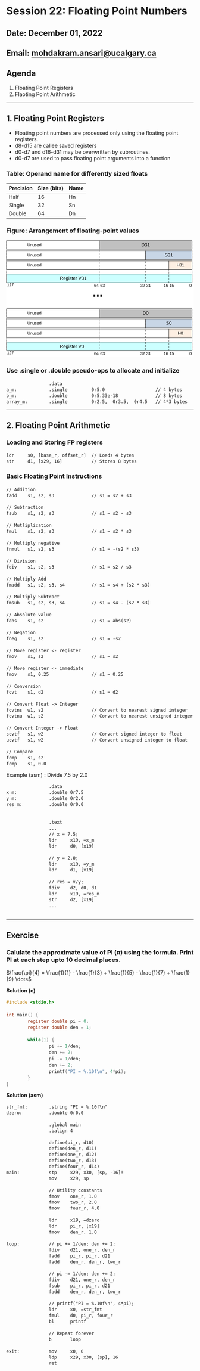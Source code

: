 # Session 22: Floating Point Numbers

## Date: December 01, 2022

## Email: mohdakram.ansari@ucalgary.ca

## Agenda

1. Floating Point Registers
2. Flaoting Point Arithmetic

----

## 1. Floating Point Registers


- Floating point numbers are processed only using the floating point registers.
- d8-d15 are callee saved registers
- d0-d7 and d16-d31 may be overwritten by subroutines.
- d0-d7 are used to pass floating point arguments into a function

### Table: Operand name for differently sized floats

| Precision | Size (bits)	| Name |
| --- | --- | --- |
| Half | 16	| Hn |
| Single | 32	| Sn |
| Double | 64	| Dn |

### Figure: Arrangement of floating-point values

![Arrangement](./assets/arrangement.svg)



### Use .single or .double pseudo-ops to allocate and initialize

```assembly
                .data
a_m:            .single         0r5.0                   // 4 bytes
b_m:            .double         0r5.33e-18              // 8 bytes
array_m:        .single         0r2.5,  0r3.5,  0r4.5   // 4*3 bytes
```

---

## 2. Floating Point Arithmetic

### Loading and Storing FP registers

```assembly
ldr     s0, [base_r, offset_r]  // Loads 4 bytes
str     d1, [x29, 16]           // Stores 8 bytes
```

### Basic Floating Point Instructions

```assembly
// Addition
fadd    s1, s2, s3              // s1 = s2 + s3

// Subtraction
fsub    s1, s2, s3              // s1 = s2 - s3

// Mutliplication
fmul    s1, s2, s3              // s1 = s2 * s3

// Multiply negative
fnmul   s1, s2, s3              // s1 = -(s2 * s3)

// Division
fdiv    s1, s2, s3              // s1 = s2 / s3

// Multiply Add
fmadd   s1, s2, s3, s4          // s1 = s4 + (s2 * s3)

// Multiply Subtract
fmsub   s1, s2, s3, s4          // s1 = s4 - (s2 * s3)

// Absolute value
fabs    s1, s2                  // s1 = abs(s2)

// Negation
fneg    s1, s2                  // s1 = -s2

// Move register <- register
fmov    s1, s2                  // s1 = s2

// Move register <- immediate
fmov    s1, 0.25                // s1 = 0.25

// Conversion
fcvt    s1, d2                  // s1 = d2

// Convert Float -> Integer
fcvtns  w1, s2                  // Convert to nearest signed integer
fcvtnu  w1, s2                  // Convert to nearest unsigned integer

// Convert Integer -> Float
scvtf   s1, w2                  // Convert signed integer to float
ucvtf   s1, w2                  // Convert unsigned integer to float

// Compare
fcmp    s1, s2
fcmp    s1, 0.0
```


Example (asm) : Divide 7.5 by 2.0

```assembly
                .data
x_m:            .double 0r7.5
y_m:            .double 0r2.0
res_m:          .double 0r0.0


                .text
                ...
                // x = 7.5;
                ldr     x19, =x_m
                ldr     d0, [x19]
                
                // y = 2.0;
                ldr     x19, =y_m
                ldr     d1, [x19]

                // res = x/y;
                fdiv    d2, d0, d1
                ldr     x19, =res_m
                str     d2, [x19]
                ...
                
```

---

## Exercise

### Calulate the approximate value of PI $(\pi)$ using the formula. Print PI at each step upto 10 decimal places.

$\frac{\pi}{4} = \frac{1}{1} - \frac{1}{3} + \frac{1}{5} - \frac{1}{7} + \frac{1}{9} \dots$

**Solution (c)**
```c
#include <stdio.h>

int main() {
        register double pi = 0;
        register double den = 1;

        while(1) {
                pi += 1/den;
                den += 2;
                pi -= 1/den;
                den += 2;
                printf("PI = %.10f\n", 4*pi);
        }
}
```

**Solution (asm)**
```assembly
str_fmt:        .string "PI = %.10f\n"
dzero:          .double 0r0.0

                .global main
                .balign 4

                define(pi_r, d10)
                define(den_r, d11)
                define(one_r, d12)
                define(two_r, d13)
                define(four_r, d14)
main:           stp     x29, x30, [sp, -16]!
                mov     x29, sp

                // Utility constants
                fmov    one_r, 1.0
                fmov    two_r, 2.0
                fmov    four_r, 4.0

                ldr     x19, =dzero
                ldr     pi_r, [x19]
                fmov    den_r, 1.0

loop:           // pi += 1/den; den += 2;
                fdiv    d21, one_r, den_r
                fadd    pi_r, pi_r, d21
                fadd    den_r, den_r, two_r

                // pi -= 1/den; den += 2;
                fdiv    d21, one_r, den_r
                fsub    pi_r, pi_r, d21
                fadd    den_r, den_r, two_r

                // printf("PI = %.10f\n", 4*pi);
                ldr     x0, =str_fmt
                fmul    d0, pi_r, four_r
                bl      printf

                // Repeat forever
                b       loop

exit:           mov     x0, 0
                ldp     x29, x30, [sp], 16
                ret

```

